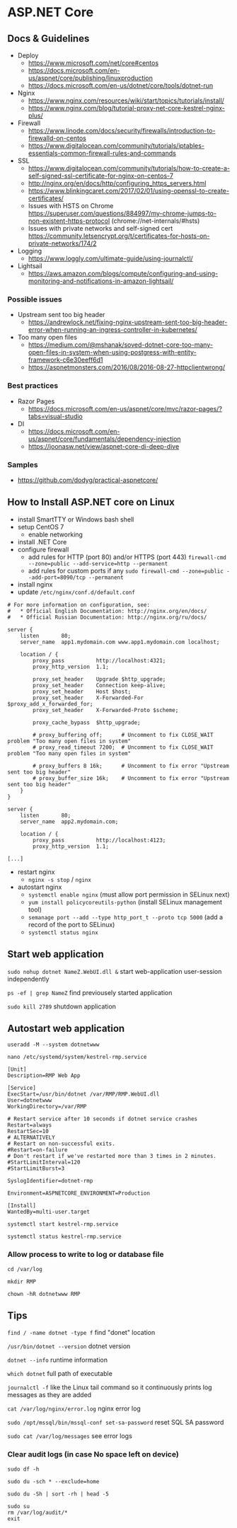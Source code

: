 # ASP.NET Core

## Docs & Guidelines

* Deploy
  * https://www.microsoft.com/net/core#centos
  * https://docs.microsoft.com/en-us/aspnet/core/publishing/linuxproduction
  * https://docs.microsoft.com/en-us/dotnet/core/tools/dotnet-run
* Nginx
  * https://www.nginx.com/resources/wiki/start/topics/tutorials/install/
  * https://www.nginx.com/blog/tutorial-proxy-net-core-kestrel-nginx-plus/
* Firewall
  * https://www.linode.com/docs/security/firewalls/introduction-to-firewalld-on-centos
  * https://www.digitalocean.com/community/tutorials/iptables-essentials-common-firewall-rules-and-commands
* SSL
  * https://www.digitalocean.com/community/tutorials/how-to-create-a-self-signed-ssl-certificate-for-nginx-on-centos-7
  * http://nginx.org/en/docs/http/configuring_https_servers.html
  * https://www.blinkingcaret.com/2017/02/01/using-openssl-to-create-certificates/
  * Issues with HSTS on Chrome https://superuser.com/questions/884997/my-chrome-jumps-to-non-existent-https-protocol (chrome://net-internals/#hsts)
  * Issues with private networks and self-signed cert https://community.letsencrypt.org/t/certificates-for-hosts-on-private-networks/174/2
* Logging
  * https://www.loggly.com/ultimate-guide/using-journalctl/
* Lightsail
  * https://aws.amazon.com/blogs/compute/configuring-and-using-monitoring-and-notifications-in-amazon-lightsail/

### Possible issues
* Upstream sent too big header
  * https://andrewlock.net/fixing-nginx-upstream-sent-too-big-header-error-when-running-an-ingress-controller-in-kubernetes/
* Too many open files
  * https://medium.com/@mshanak/soved-dotnet-core-too-many-open-files-in-system-when-using-postgress-with-entity-framework-c6e30eeff6d1
  * https://aspnetmonsters.com/2016/08/2016-08-27-httpclientwrong/

### Best practices
* Razor Pages
  * https://docs.microsoft.com/en-us/aspnet/core/mvc/razor-pages/?tabs=visual-studio
* DI
  * https://docs.microsoft.com/en-us/aspnet/core/fundamentals/dependency-injection
  * https://joonasw.net/view/aspnet-core-di-deep-dive
  
### Samples
* https://github.com/dodyg/practical-aspnetcore/

## How to Install ASP.NET core on Linux
* install SmartTTY or Windows bash shell
* setup CentOS 7
  * enable networking
* install .NET Core
* configure firewall
  * add rules for HTTP (port 80) and/or HTTPS (port 443) `firewall-cmd --zone=public --add-service=http --permanent`
  * add rules for custom ports if any `sudo firewall-cmd --zone=public --add-port=8090/tcp --permanent`
* install nginx
* update `/etc/nginx/conf.d/default.conf`
```
# For more information on configuration, see:
#   * Official English Documentation: http://nginx.org/en/docs/
#   * Official Russian Documentation: http://nginx.org/ru/docs/

server {
    listen       80;
    server_name  app1.mydomain.com www.app1.mydomain.com localhost;

    location / {
        proxy_pass          http://localhost:4321;
        proxy_http_version  1.1;
        
        proxy_set_header    Upgrade $http_upgrade;
        proxy_set_header    Connection keep-alive;
        proxy_set_header    Host $host;
        proxy_set_header    X-Forwarded-For $proxy_add_x_forwarded_for;
        proxy_set_header    X-Forwarded-Proto $scheme;
        
        proxy_cache_bypass  $http_upgrade;
        
        # proxy_buffering off;      # Uncomment to fix CLOSE_WAIT problem "Too many open files in system"
        # proxy_read_timeout 7200;  # Uncomment to fix CLOSE_WAIT problem "Too many open files in system"
        
        # proxy_buffers 8 16k;      # Uncomment to fix error "Upstream sent too big header"
        # proxy_buffer_size 16k;    # Uncomment to fix error "Upstream sent too big header"
    }
}

server {
    listen       80;
    server_name  app2.mydomain.com;
    
    location / {
        proxy_pass          http://localhost:4123;
        proxy_http_version  1.1;
    
[...]
```
* restart nginx
  * `nginx -s stop` / `nginx`
* autostart nginx
  * `systemctl enable nginx` (must allow port permission in SELinux next)
  * `yum install policycoreutils-python` (install SELinux management tool)
  * `semanage port --add --type http_port_t --proto tcp 5000` (add a record of the port to SELinux)
  * `systemctl status nginx`
  
## Start web application

`sudo nohup dotnet NameZ.WebUI.dll &` start web-application user-session independently

`ps -ef | grep NameZ` find previousely started application

`sudo kill 2789` shutdown application

## Autostart web application

`useradd -M --system dotnetwww`

`nano /etc/systemd/system/kestrel-rmp.service`

```
[Unit]
Description=RMP Web App

[Service]
ExecStart=/usr/bin/dotnet /var/RMP/RMP.WebUI.dll
User=dotnetwww
WorkingDirectory=/var/RMP

# Restart service after 10 seconds if dotnet service crashes
Restart=always
RestartSec=10
# ALTERNATIVELY
# Restart on non-successful exits.
#Restart=on-failure
# Don't restart if we've restarted more than 3 times in 2 minutes.
#StartLimitInterval=120
#StartLimitBurst=3

SyslogIdentifier=dotnet-rmp

Environment=ASPNETCORE_ENVIRONMENT=Production

[Install]
WantedBy=multi-user.target
```

`systemctl start kestrel-rmp.service`

`systemctl status kestrel-rmp.service`

### Allow process to write to log or database file

`cd /var/log`

`mkdir RMP`

`chown -hR dotnetwww RMP`

## Tips

`find / -name dotnet -type f` find "donet" location

`/usr/bin/dotnet --version` dotnet version

`dotnet --info` runtime information

`which dotnet` full path of executable

`journalctl -f`  like the Linux tail command so it continuously prints log messages as they are added

`cat /var/log/nginx/error.log` nginx error log

`sudo /opt/mssql/bin/mssql-conf set-sa-password` reset SQL SA password

`sudo cat /var/log/messages` see error logs

### Clear audit logs (in case No space left on device)

`sudo df -h`

`sudo du -sch * --exclude=home`

`sudo du -Sh | sort -rh | head -5`

```
sudo su
rm /var/log/audit/*
exit
```


